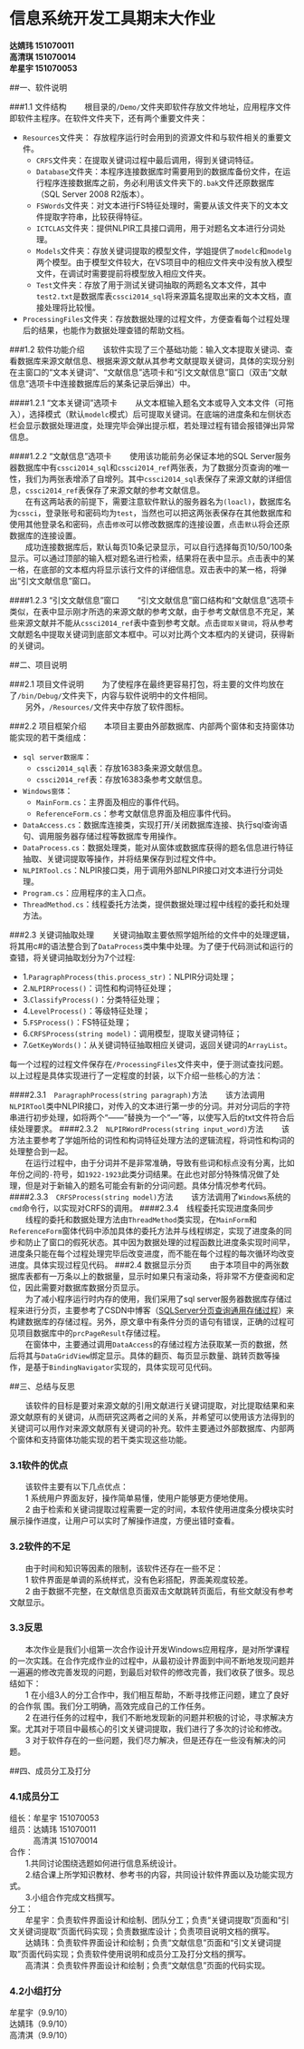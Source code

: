 # 信息系统开发工具期末大作业

**达婧玮 151070011  
高清琪 151070014  
牟星宇 151070053**


##一、软件说明

###1.1 文件结构
　　根目录的`/Demo/`文件夹即软件存放文件地址，应用程序文件即软件主程序。在软件文件夹下，还有两个重要文件夹：

* `Resources`文件夹： 存放程序运行时会用到的资源文件和与软件相关的重要文件。
	* `CRFS`文件夹：在提取关键词过程中最后调用，得到关键词特征。
	* `Database`文件夹：本程序连接数据库时需要用到的数据库备份文件，在运行程序连接数据库之前，务必利用该文件夹下的`.bak`文件还原数据库（SQL Server 2008 R2版本）。
	* `FSWords`文件夹：对文本进行FS特征处理时，需要从该文件夹下的文本文件提取字符串，比较获得特征。
	* `ICTCLAS`文件夹：提供NLPIR工具接口调用，用于对题名文本进行分词处理。
	* `Models`文件夹：存放关键词提取的模型文件，学姐提供了`modelc`和`modelg`两个模型。由于模型文件较大，在VS项目中的相应文件夹中没有放入模型文件，在调试时需要提前将模型放入相应文件夹。
	* `Test`文件夹：存放了用于测试关键词抽取的两题名文本文件，其中`test2.txt`是数据库表`cssci2014_sql`将来源篇名提取出来的文本文档，直接处理将比较慢。
* `ProcessingFiles`文件夹：存放数据处理的过程文件，方便查看每个过程处理后的结果，也能作为数据处理查错的帮助文档。

###1.2 软件功能介绍
　　该软件实现了三个基础功能：输入文本提取关键词、查看数据库来源文献信息、根据来源文献从其参考文献提取关键词，具体的实现分别在主窗口的“文本关键词”、“文献信息”选项卡和“引文文献信息”窗口（双击“文献信息”选项卡中连接数据库后的某条记录后弹出）中。

####1.2.1 “文本关键词”选项卡
　　从文本框输入题名文本或导入文本文件（可拖入），选择模式（默认`modelc`模式）后可提取关键词。在底端的进度条和左侧状态栏会显示数据处理进度，处理完毕会弹出提示框，若处理过程有错会报错弹出异常信息。

####1.2.2 “文献信息”选项卡
　　使用该功能前务必保证本地的SQL Server服务器数据库中有`cssci2014_sql`和`cssci2014_ref`两张表，为了数据分页查询的唯一性，我们为两张表增添了自增列。其中`cssci2014_sql`表保存了来源文献的详细信息，`cssci2014_ref`表保存了来源文献的参考文献信息。   
　　在有这两站表的前提下，需要注意软件默认的服务器名为`(loacl)`，数据库名为`cssci`，登录账号和密码均为`test`，当然也可以把这两张表保存在其他数据库和使用其他登录名和密码，点击`修改`可以修改数据库的连接设置，点击`默认`将会还原数据库的连接设置。    
　　成功连接数据库后，默认每页10条记录显示，可以自行选择每页10/50/100条显示。可以通过顶部的输入框对题名进行检索，结果将在表中显示。点击表中的某一格，在底部的文本框内将显示该行文件的详细信息。双击表中的某一格，将弹出“引文文献信息”窗口。

####1.2.3 “引文文献信息”窗口
　　“引文文献信息”窗口结构和“文献信息”选项卡类似，在表中显示刚才所选的来源文献的参考文献，由于参考文献信息不充足，某些来源文献并不能从`cssci2014_ref`表中查到参考文献。点击`提取关键词`，将从参考文献题名中提取关键词到底部文本框中。可以对比两个文本框内的关键词，获得新的关键词。

##二、项目说明

###2.1 项目文件说明
　　为了使程序在最终更容易打包，将主要的文件均放在了`/bin/Debug/`文件夹下，内容与软件说明中的文件相同。    
　　另外，`/Resources/`文件夹中存放了软件图标。

###2.2 项目框架介绍
　　本项目主要由外部数据库、内部两个窗体和支持窗体功能实现的若干类组成：

* `sql server数据库`：
	* `cssci2014_sql`表：存放16383条来源文献信息。
	* `cssci2014_ref`表：存放16383条参考文献信息。
* `Windows窗体`：
	+ `MainForm.cs`：主界面及相应的事件代码。
	+ `ReferenceForm.cs`：参考文献信息界面及相应事件代码。
* `DataAccess.cs`：数据库连接类，实现打开/关闭数据库连接、执行sql查询语句、调用服务器存储过程等数据库专用操作。
* `DataProcess.cs`：数据处理类，能对从窗体或数据库获得的题名信息进行特征抽取、关键词提取等操作，并将结果保存到过程文件中。
* `NLPIRTool.cs`：NLPIR接口类，用于调用外部NLPIR接口对文本进行分词处理。
* `Program.cs`：应用程序的主入口点。
* `ThreadMethod.cs`：线程委托方法类，提供数据处理过程中线程的委托和处理方法。

###2.3 关键词抽取处理
　　关键词抽取主要依照学姐所给的文件中的处理逻辑，将其用c#的语法整合到了`DataProcess`类中集中处理。为了便于代码测试和运行的查错，将关键词抽取划分为7个过程:    

* 1.`ParagraphProcess(this.process_str)`：NLPIR分词处理；
* 2.`NLPIRProcess()`：词性和构词特征处理；
* 3.`ClassifyProcess()`：分类特征处理；
* 4.`LevelProcess()`：等级特征处理；
* 5.`FSProcess()`：FS特征处理；
* 6.`CRFSProcess(string model)`：调用模型，提取关键词特征；
* 7.`GetKeyWords()`：从关键词特征抽取相应关键词，返回关键词的`ArrayList`。

每一个过程的过程文件保存在`/ProcessingFiles`文件夹中，便于测试查找问题。以上过程是具体实现进行了一定程度的封装，以下介绍一些核心的方法：

####2.3.1　`ParagraphProcess(string paragraph)`方法
　　该方法调用`NLPIRTool`类中NLPIR接口，对传入的文本进行第一步的分词。并对分词后的字符串进行初步处理，如将两个“——”替换为一个“—”等，以使写入后的txt文件符合后续处理要求。
####2.3.2　`NLPIRWordProcess(string input_word)`方法
　　该方法主要参考了学姐所给的词性和构词特征处理方法的逻辑流程，将词性和构词的处理整合到一起。  
　　在运行过程中，由于分词并不是非常准确，导致有些词和标点没有分离，比如年份之间的`-`符号，如`1922-1923`此类分词结果。在此也对部分特殊情况做了处理，但是对于新输入的题名可能会有新的分词问题。具体分情况参考代码。
####2.3.3　`CRFSProcess(string model)`方法
　　该方法调用了`Windows`系统的`cmd`命令行，以实现对CRFS的调用。
####2.3.4　线程委托实现进度条同步
　　线程的委托和数据处理方法由`ThreadMethod`类实现，在`MainForm`和`ReferenceForm`窗体代码中添加具体的委托方法并与线程绑定，实现了进度条的同步和防止了窗口的假死状态。其中因为数据处理的过程函数比进度条实现时间早，进度条只能在每个过程处理完毕后改变进度，而不能在每个过程的每次循环均改变进度。具体实现过程见代码。
###2.4 数据显示分页
　　由于本项目中的两张数据库表都有一万条以上的数据量，显示时如果只有滚动条，将非常不方便查阅和定位，因此需要对数据库数据分页显示。    
　　为了减小程序运行时内存的使用，我们采用了sql server服务器数据库存储过程来进行分页，主要参考了CSDN中博客（[SQLServer分页查询通用存储过程](https://blog.csdn.net/fcrpg2005/article/details/1512707)）来构建数据库的存储过程。另外，原文章中有条件分页的语句有错误，正确的过程可见项目数据库中的`prcPageResult`存储过程。    
　　在窗体中，主要通过调用`DataAccess`的存储过程方法获取某一页的数据，然后将其与`DataGridView`绑定显示。具体的翻页、每页显示数量、跳转页数等操作，是基于`BindingNavigator`实现的，具体实现可见代码。

##三、总结与反思

&emsp;&#8195;该软件的目标是要对来源文献的引用文献进行关键词提取，对比提取结果和来源文献原有的关键词，从而研究这两者之间的关系，并希望可以使用该方法得到的关键词可以用作对来源文献原有关键词的补充。软件主要通过外部数据库、内部两个窗体和支持窗体功能实现的若干类实现这些功能。

### 3.1软件的优点

&emsp;&#8195;该软件主要有以下几点优点：</br>
&emsp;&#8195;1 系统用户界面友好，操作简单易懂，使用户能够更方便地使用。</br>
&emsp;&#8195;2 由于检索和关键词提取过程需要一定的时间，本软件使用进度条分模块实时展示操作进度，让用户可以实时了解操作进度，方便出错时查看。</br>

### 3.2软件的不足

&emsp;&#8195;由于时间和知识等因素的限制，该软件还存在一些不足：</br>
&emsp;&#8195;1 软件界面是单调的系统样式，没有色彩搭配，界面美观度较差。</br>
&emsp;&#8195;2 由于数据不完整，在文献信息页面双击文献跳转页面后，有些文献没有参考文献显示。</br>

### 3.3反思

&emsp;&#8195;本次作业是我们小组第一次合作设计开发Windows应用程序，是对所学课程的一次实践。在合作完成作业的过程中，从最初设计界面到中间不断地发现问题并一遍遍的修改完善发现的问题，到最后对软件的修改完善，我们收获了很多。现总结如下：</br>
&emsp;&#8195;1 在小组3人的分工合作中，我们相互帮助，不断寻找修正问题，建立了良好的合作氛
围。我们分工明确，高效完成自己的工作任务。</br>
&emsp;&#8195;2 在进行任务的过程中，我们不断地发现新的问题并积极的讨论，寻求解决方案。尤其对于项目中最核心的引文关键词提取，我们进行了多次的讨论和修改。</br>
&emsp;&#8195;3 对于软件存在的一些问题，我们尽力解决，但是还存在一些没有解决的问题。</br>

##四、成员分工及打分

### 4.1成员分工

组长：牟星宇 151070053</br>
组员：达婧玮 151070011</br>
&emsp;&#8195;&emsp;高清淇 151070014</br>
合作：</br>
&emsp;&#8195;1.共同讨论围绕选题如何进行信息系统设计。</br>
&emsp;&#8195;2.结合课上所学知识教材、参考书的内容，共同设计软件界面以及功能实现方式。</br>
&emsp;&#8195;3.小组合作完成文档撰写。</br>
分工：</br>
&emsp;&#8195;牟星宇：负责软件界面设计和绘制、团队分工；负责“关键词提取”页面和“引文关键词提取”页面代码实现；负责数据库设计；负责项目说明文档的撰写。</br>
&emsp;&#8195;达婧玮：负责软件界面设计和绘制；负责“文献信息”页面和“引文关键词提取”页面代码实现；负责软件使用说明和成员分工及打分文档的撰写。</br>
&emsp;&#8195;高清淇：负责软件界面设计和绘制；负责“文献信息”页面的代码实现。</br>

### 4.2小组打分

牟星宇（9.9/10）</br>
达婧玮（9.9/10）</br>
高清淇（9.9/10）</br>